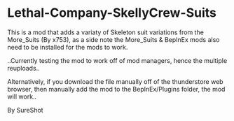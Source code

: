 # Lethal-Company-SkellyCrew-Suits
This is a mod that adds a variaty of Skeleton suit variations from the More_Suits (By x753), as a side note the More_Suits & BepInEx mods also need to be installed for the mods to work.

..Currently testing the mod to work off of mod managers, hence the multiple reuploads..

Alternatively, if you download the file manually off of the thunderstore web browser, then manually add the mod to the BepInEx/Plugins folder, the mod will work..

By SureShot
